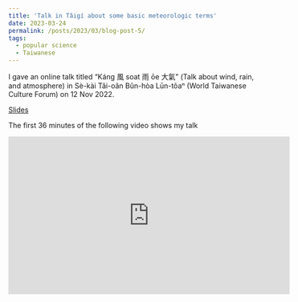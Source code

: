 ```yaml
---
title: 'Talk in Tâigí about some basic meteorologic terms'
date: 2023-03-24
permalink: /posts/2023/03/blog-post-5/
tags:
  - popular science
  - Taiwanese
---
```


I gave an online talk titled “Káng 風 soat 雨 ōe 大氣” (Talk about wind, rain, and atmosphere) in Sè-kài Tâi-oân Bûn-hòa Lūn-tôaⁿ (World Taiwanese Culture Forum) on 12 Nov 2022.

[Slides](https://HingOng.github.io/files/講風說雨話大氣.pptx)

The first 36 minutes of the following video shows my talk

<iframe width="560" height="315" src="https://www.youtube.com/embed/vFWnxO2FNa0" title="YouTube video player" frameborder="0" allow="accelerometer; autoplay; clipboard-write; encrypted-media; gyroscope; picture-in-picture; web-share" allowfullscreen></iframe>

